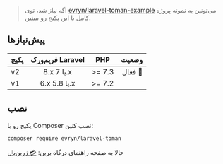 > اگه نیاز شد، توی  [evryn/laravel-toman-example](https://github.com/evryn/laravel-toman-example) می‌تونین یه نمونه پروژه کامل با این پکیج رو ببینین.

## پیش‌نیازها

| پکیج | فریم‌ورک Laravel | PHP  | وضعیت |
| ------------- |:-------------:|:-----:| ---:|
| v2      | &lrm;8.x یا 7.x | &lrm;>= 7.3 | فعال 🚀 |
| v1      | &lrm;6.x یا 5.8.x       |   &lrm;>= 7.2 |  |

## نصب

پکیج رو با Composer نصب کنین:
```bash
composer require evryn/laravel-toman
```

حالا به صفحه راهنمای درگاه برین: [💳 زرین‌پال](fa/gateways/zarinpal.md)
